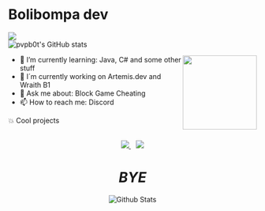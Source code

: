 

# Bolibompa dev #


![](https://komarev.com/ghpvc/?username=pvpb0t&color=blueviolet)<br>
![pvpb0t's GitHub stats](https://github-readme-stats.vercel.app/api?username=pvpb0t&?count_private=true&show_icons=true&theme=radical)

<img align='right' src='https://github.com/Rishit-dagli/Rishit-dagli/blob/master/images/octocat-anime.gif' width='150"'>

- 🌱 I’m currently learning: Java, C# and some other stuff
- 🔏 I´m currently working on Artemis.dev and Wraith B1 
- 💬 Ask me about: Block Game Cheating
- 📫 How to reach me: Discord


<summary> 💥 Cool projects </summary>
<br>
<p align="center">
<a href="https://github.com/pvpb0t/Drakens-Varld-SOURCE">
<img src="https://github-readme-stats-defcon27.vercel.app/api/pin/?username=pvpb0t&repo=Drakens-Varld-SOURCE&show_owner=true&theme=react" />
</a>&ensp;
<a href="https://github.com/pvpb0t/PortalLogger">
<img src="https://github-readme-stats-defcon27.vercel.app/api/pin/?username=pvpb0t&repo=PortalLogger&show_owner=true&theme=react" />
</a>
</p>

<h1 align='center'><i>BYE</i></h1>

<p align="center">
        <img src="https://raw.githubusercontent.com/bornmay/bornmay/Update/svg/Bottom.svg" alt="Github Stats" />
</p>
